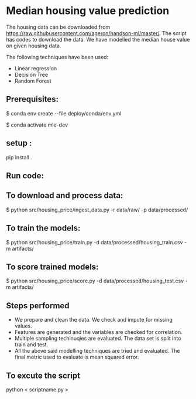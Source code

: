 # Median housing value prediction

The housing data can be downloaded from https://raw.githubusercontent.com/ageron/handson-ml/master/. The script has codes to download the data. We have modelled the median house value on given housing data. 

The following techniques have been used: 

 - Linear regression
 - Decision Tree
 - Random Forest

## Prerequisites:


$ conda env create --file deploy/conda/env.yml

$ conda activate mle-dev

## setup :

pip install .

## Run code:
## To download and process data:
$ python src/housing_price/ingest_data.py -r data/raw/ -p data/processed/

## To train the models:
$ python src/housing_price/train.py -d data/processed/housing_train.csv -m artifacts/

## To score trained models:
$ python src/housing_price/score.py -d data/processed/housing_test.csv -m artifacts/

## Steps performed
 - We prepare and clean the data. We check and impute for missing values.
 - Features are generated and the variables are checked for correlation.
 - Multiple sampling techinuqies are evaluated. The data set is split into train and test.
 - All the above said modelling techniques are tried and evaluated. The final metric used to evaluate is mean squared error.

## To excute the script
python < scriptname.py >
